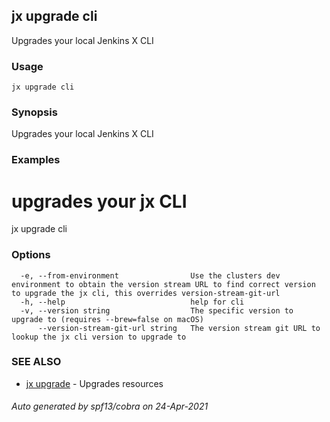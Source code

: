 ## jx upgrade cli

Upgrades your local Jenkins X CLI

### Usage

```
jx upgrade cli
```

### Synopsis

Upgrades your local Jenkins X CLI

### Examples

  # upgrades your jx CLI
  jx upgrade cli

### Options

```
  -e, --from-environment                Use the clusters dev environment to obtain the version stream URL to find correct version to upgrade the jx cli, this overrides version-stream-git-url
  -h, --help                            help for cli
  -v, --version string                  The specific version to upgrade to (requires --brew=false on macOS)
      --version-stream-git-url string   The version stream git URL to lookup the jx cli version to upgrade to
```

### SEE ALSO

* [jx upgrade](jx_upgrade.md)	 - Upgrades resources

###### Auto generated by spf13/cobra on 24-Apr-2021
